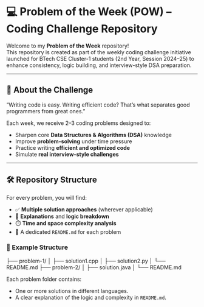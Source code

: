 # 💻 Problem of the Week (POW) – Coding Challenge Repository

Welcome to my **Problem of the Week** repository!  
This repository is created as part of the weekly coding challenge initiative launched for BTech CSE Cluster-1 students (2nd Year, Session 2024–25) to enhance consistency, logic building, and interview-style DSA preparation.

---

## 🚀 About the Challenge

“Writing code is easy. Writing efficient code? That’s what separates good programmers from great ones.”

Each week, we receive 2–3 coding problems designed to:

- Sharpen core **Data Structures & Algorithms (DSA)** knowledge
- Improve **problem-solving** under time pressure
- Practice writing **efficient and optimized code**
- Simulate **real interview-style challenges**

---

## 🛠 Repository Structure

For every problem, you will find:

- ✅ **Multiple solution approaches** (wherever applicable)
- 🧠 **Explanations** and **logic breakdown**
- ⏱️ **Time and space complexity analysis**
- 📝 A dedicated `README.md` for each problem

### 📁 Example Structure

├── problem-1/
│ ├── solution1.cpp
│ ├── solution2.py
│ └── README.md
├── problem-2/
│ ├── solution.java
│ └── README.md

Each problem folder contains:

- One or more solutions in different languages.
- A clear explanation of the logic and complexity in `README.md`.
